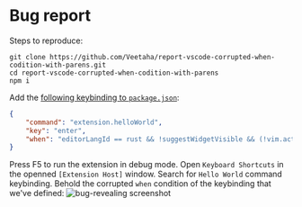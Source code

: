 # Bug report
Steps to reproduce:
```
git clone https://github.com/Veetaha/report-vscode-corrupted-when-codition-with-parens.git
cd report-vscode-corrupted-when-codition-with-parens
npm i
```
Add the [following keybinding to `package.json`](https://github.com/Veetaha/report-vscode-corrupted-when-codition-with-parens/blob/eae224758bbcab868af5520871fe5624f8a92c39/package.json#L24-L28):

```json
{
    "command": "extension.helloWorld",
    "key": "enter",
    "when": "editorLangId == rust && !suggestWidgetVisible && (!vim.active || vim.mode == 'Insert')"
}
```
Press F5 to run the extension in debug mode.
Open `Keyboard Shortcuts` in the openned `[Extension Host]` window.
Search for `Hello World` command keybinding.
Behold the corrupted `when` condition of the keybinding that we've defined:
![bug-revealing screenshot](https://user-images.githubusercontent.com/36276403/75283143-ef92f100-581a-11ea-858a-48aaf950fc9d.png)
